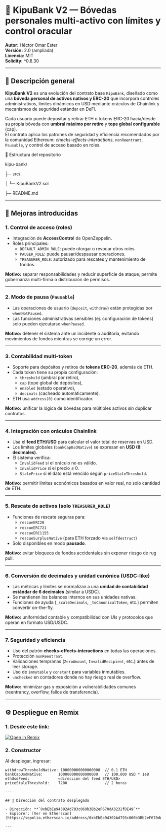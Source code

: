 # 🏦 KipuBank V2 — Bóvedas personales multi-activo con límites y control oracular

**Autor:** Héctor Omar Ester  
**Versión:** 2.0 (ampliada)  
**Licencia:** MIT  
**Solidity:** ^0.8.30  

---

## 🧩 Descripción general

**KipuBank V2** es una evolución del contrato base `KipuBank`, diseñado como una **bóveda personal de activos nativos y ERC-20** que incorpora controles administrativos, límites dinámicos en USD mediante oráculos de Chainlink y mecanismos de seguridad estándar en DeFi.

Cada usuario puede depositar y retirar ETH o tokens ERC-20 hacia/desde su propia bóveda con **umbral máximo por retiro** y **tope global configurable** (cap).  
El contrato aplica los patrones de seguridad y eficiencia recomendados por la comunidad Ethereum: *checks-effects-interactions*, `nonReentrant`, `Pausable`, y control de acceso basado en roles.

📂 Estructura del repositorio

kipu-bank/

├─ src/

│ └─ KipuBankV2.sol

├─ README.md

---

## 🚀 Mejoras introducidas

### 1. Control de acceso (roles)
- Integración de **AccessControl** de OpenZeppelin.
- Roles principales:
  - `DEFAULT_ADMIN_ROLE`: puede otorgar o revocar otros roles.
  - `PAUSER_ROLE`: puede pausar/despausar operaciones.
  - `TREASURER_ROLE`: autorizado para rescates y mantenimiento de fondos.

**Motivo:** separar responsabilidades y reducir superficie de ataque; permite gobernanza multi-firma o distribución de permisos.

---

### 2. Modo de pausa (`Pausable`)
- Las operaciones de usuario (`deposit`, `withdraw`) están protegidas por `whenNotPaused`.
- Las funciones administrativas sensibles (ej. configuración de tokens) solo pueden ejecutarse `whenPaused`.

**Motivo:** detener el sistema ante un incidente o auditoría, evitando movimientos de fondos mientras se corrige un error.

---

### 3. Contabilidad multi-token
- Soporte para depósitos y retiros de **tokens ERC-20**, además de ETH.
- Cada token tiene su propia configuración:
  - `threshold` (umbral por retiro),
  - `cap` (tope global de depósitos),
  - `enabled` (estado operativo),
  - `decimals` (cacheado automáticamente).
- ETH usa `address(0)` como identificador.

**Motivo:** unificar la lógica de bóvedas para múltiples activos sin duplicar contratos.

---

### 4. Integración con oráculos Chainlink
- Usa el **feed ETH/USD** para calcular el valor total de reservas en USD.
- Los límites globales (`bankCapUsdNative`) se expresan en **USD (8 decimales)**.
- El sistema verifica:
  - `InvalidFeed` si el oráculo no es válido.
  - `InvalidPrice` si el precio ≤ 0.
  - `StalePrice` si el dato está vencido según `priceStaleThreshold`.

**Motivo:** permitir límites económicos basados en valor real, no solo cantidad de ETH.

---

### 5. Rescate de activos (solo `TREASURER_ROLE`)
- Funciones de rescate seguras para:
  - `rescueERC20`
  - `rescueERC721`
  - `rescueERC1155`
  - `rescueSurplusNative` (para ETH forzado vía `selfdestruct`)
- Solo disponibles en modo **pausado**.

**Motivo:** evitar bloqueos de fondos accidentales sin exponer riesgo de rug pull.

---

### 6. Conversión de decimales y unidad canónica (USDC-like)
- Las métricas y límites se normalizan a una **unidad de contabilidad estándar de 6 decimales** (similar a USDC).
- Se mantienen los balances internos en sus unidades nativas.
- Funciones de ayuda (`_scaleDecimals`, `_toCanonicalToken`, etc.) permiten convertir on-the-fly.

**Motivo:** uniformidad contable y compatibilidad con UIs y protocolos que operan en formato USD/USDC.

---

### 7. Seguridad y eficiencia
- Uso del patrón **checks-effects-interactions** en todas las operaciones.
- Protección `nonReentrant`.
- Validaciones tempranas (`ZeroAmount`, `InvalidRecipient`, etc.) antes de leer storage.
- Uso de `immutable` y `constant` para variables inmutables.
- `unchecked` en contadores donde no hay riesgo real de overflow.

**Motivo:** minimizar gas y exposición a vulnerabilidades comunes (reentrancy, overflow, fallos de transferencia).

---

## ⚙️ Despliegue en Remix

### 1. Desde este link:
[![Open in Remix](https://img.shields.io/badge/Open%20in-Remix-blue?logo=ethereum)](https://remix.ethereum.org/#version=soljson-v0.8.30.js&url=https://raw.githubusercontent.com/0maigod/Curso_Crypto_Kipu/main/KipuBankV2/src/KipuBankV2.sol)


### 2. Constructor
Al desplegar, ingresar:
```solidity
withdrawThresholdNative: 100000000000000000  // 0.1 ETH
bankCapUsdNative:       100000000000000000   // 100,000 USD * 1e8
ethUsdFeed:             <dirección del feed ETH/USD>
priceStaleThreshold:    7200                 // 2 horas

---

## 📜 Dirección del contrato desplegado

- Dirección: **`0xbEbEe94302Ad793c060b3Bb2eF670dA3232fDE49`**  
- Explorer: [Ver en Etherscan](https://sepolia.etherscan.io/address/0xbEbEe94302Ad793c060b3Bb2eF670dA3232fDE49)  

---

